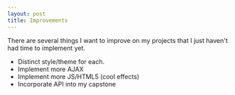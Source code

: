 ```yaml
---
layout: post
title: Improvements
---
```


There are several things I want to improve on my projects that I just haven't had time to implement yet. 

* Distinct style/theme for each.
* Implement more AJAX 
* Implement more JS/HTML5 (cool effects)
* Incorporate API into my capstone

